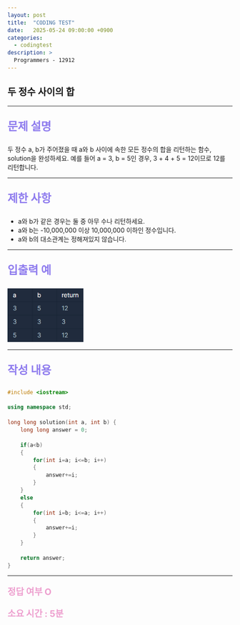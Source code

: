 ```yaml
---
layout: post
title:  "CODING TEST"
date:   2025-05-24 09:00:00 +0900
categories:
  - codingtest
description: >
  Programmers - 12912
---
```

## 두 정수 사이의 합

---

<p style = "color:#8f7cee; font-size:25px; font-weight:bold">
문제 설명
</p>

두 정수 a, b가 주어졌을 때 a와 b 사이에 속한 모든 정수의 합을 리턴하는 함수, solution을 완성하세요.
예를 들어 a = 3, b = 5인 경우, 3 + 4 + 5 = 12이므로 12를 리턴합니다.

---

<p style = "color:#8f7cee; font-size:25px; font-weight:bold">
제한 사항
</p>

- a와 b가 같은 경우는 둘 중 아무 수나 리턴하세요.
- a와 b는 -10,000,000 이상 10,000,000 이하인 정수입니다.
- a와 b의 대소관계는 정해져있지 않습니다.

---

<p style = "color:#8f7cee; font-size:25px; font-weight:bold">
입출력 예
</p>

<img src = "../../assets/img/codingtest/12912.png" width = "170" height = "120">

---

<p style = "color:#8f7cee; font-size:25px; font-weight:bold">
작성 내용
</p>

```C++
#include <iostream>

using namespace std;

long long solution(int a, int b) {
    long long answer = 0;
    
    if(a<b)
    {
        for(int i=a; i<=b; i++)
        {
            answer+=i;
        }
    }
    else
    {
        for(int i=b; i<=a; i++)
        {
            answer+=i;
        }
    }
    
    return answer;
}
```

---

<p style = "color:#ed9ece; font-size:20px; font-weight:bold">
정답 여부 O
</p>

<p style = "color:#ed9ece; font-size:20px; font-weight:bold">
소요 시간 : 5분
</p>
